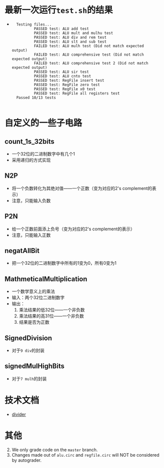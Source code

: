 # 最新一次运行`test.sh`的结果

- ```
	Testing files...
	        PASSED test: ALU add test
	        PASSED test: ALU mult and mulhu test
	        PASSED test: ALU div and rem test
	        PASSED test: ALU slt and sub test
	        FAILED test: ALU mulh test (Did not match expected output)
	        FAILED test: ALU comprehensive test (Did not match expected output)
	        FAILED test: ALU comprehensive test 2 (Did not match expected output)
	        PASSED test: ALU sir test
	        PASSED test: ALU cnto test
	        PASSED test: RegFile insert test
	        PASSED test: RegFile zero test
	        PASSED test: RegFile x0 test
	        PASSED test: RegFile all registers test
	Passed 10/13 tests
	
	```



# 自定义的一些子电路

## count_1s_32bits
- 一个32位的二进制数字中有几个1
- 采用递归的方式实现

## N2P

- 将一个负数转化为其绝对值——一个正数（变为对应的2's complement的表示）
- 注意，只能输入负数

## P2N

- 给一个正数前面添上负号（变为对应的2's complement的表示）
- 注意，只能输入正数



## negatAllBit

- 把一个32位的二进制数字中所有的1变为0，所有0变为1

## MathmeticalMultiplication
- 一个数学意义上的乘法
- 输入：两个32位二进制数字
- 输出：
	1. 乘法结果的低32位——一个非负数
	2. 乘法结果的高31位——一个非负数
	3. 结果是否为正数

## SignedDivision

- 对于`9 div`的封装

## signedMulHighBits

- 对于`7 mulh`的封装



# 技术文档

- [divider](http://www.cburch.com/logisim/docs/2.1.0/libs/arith/divider.html)



# 其他

2. We only grade code on the `master` branch.
3. Changes made out of `alu.circ` and `regfile.circ` will NOT be considered by autograder.
